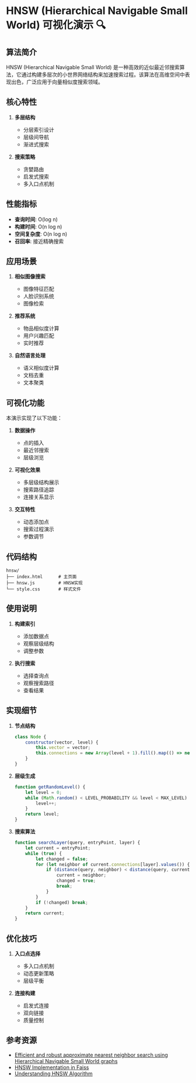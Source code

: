 # HNSW (Hierarchical Navigable Small World) 可视化演示 🔍

## 算法简介

HNSW (Hierarchical Navigable Small World) 是一种高效的近似最近邻搜索算法，它通过构建多层次的小世界网络结构来加速搜索过程。该算法在高维空间中表现出色，广泛应用于向量相似度搜索领域。

## 核心特性

1. **多层结构**
   - 分层索引设计
   - 层级间导航
   - 渐进式搜索

2. **搜索策略**
   - 贪婪路由
   - 启发式搜索
   - 多入口点机制

## 性能指标

- **查询时间**: O(log n)
- **构建时间**: O(n log n)
- **空间复杂度**: O(n log n)
- **召回率**: 接近精确搜索

## 应用场景

1. **相似图像搜索**
   - 图像特征匹配
   - 人脸识别系统
   - 图像检索

2. **推荐系统**
   - 物品相似度计算
   - 用户兴趣匹配
   - 实时推荐

3. **自然语言处理**
   - 语义相似度计算
   - 文档去重
   - 文本聚类

## 可视化功能

本演示实现了以下功能：

1. **数据操作**
   - 点的插入
   - 最近邻搜索
   - 层级浏览

2. **可视化效果**
   - 多层级结构展示
   - 搜索路径追踪
   - 连接关系显示

3. **交互特性**
   - 动态添加点
   - 搜索过程演示
   - 参数调节

## 代码结构

```
hnsw/
├── index.html      # 主页面
├── hnsw.js         # HNSW实现
└── style.css       # 样式文件
```

## 使用说明

1. **构建索引**
   - 添加数据点
   - 观察层级结构
   - 调整参数

2. **执行搜索**
   - 选择查询点
   - 观察搜索路径
   - 查看结果

## 实现细节

1. **节点结构**
   ```javascript
   class Node {
       constructor(vector, level) {
           this.vector = vector;
           this.connections = new Array(level + 1).fill().map(() => new Map());
       }
   }
   ```

2. **层级生成**
   ```javascript
   function getRandomLevel() {
       let level = 0;
       while (Math.random() < LEVEL_PROBABILITY && level < MAX_LEVEL) {
           level++;
       }
       return level;
   }
   ```

3. **搜索算法**
   ```javascript
   function searchLayer(query, entryPoint, layer) {
       let current = entryPoint;
       while (true) {
           let changed = false;
           for (let neighbor of current.connections[layer].values()) {
               if (distance(query, neighbor) < distance(query, current)) {
                   current = neighbor;
                   changed = true;
                   break;
               }
           }
           if (!changed) break;
       }
       return current;
   }
   ```

## 优化技巧

1. **入口点选择**
   - 多入口点机制
   - 动态更新策略
   - 层级平衡

2. **连接构建**
   - 启发式连接
   - 双向链接
   - 质量控制

## 参考资源

- [Efficient and robust approximate nearest neighbor search using Hierarchical Navigable Small World graphs](https://arxiv.org/abs/1603.09320)
- [HNSW Implementation in Faiss](https://github.com/facebookresearch/faiss)
- [Understanding HNSW Algorithm](https://www.pinecone.io/learn/hnsw)
